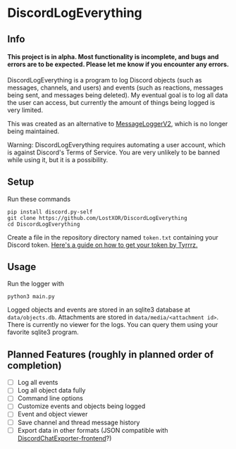 # DiscordLogEverything
## Info
#### This project is in alpha. Most functionality is incomplete, and bugs and errors are to be expected. Please let me know if you encounter any errors.
DiscordLogEverything is a program to log Discord objects (such as messages, channels, and users) and events (such as reactions, messages being sent, and messages being deleted). My eventual goal is to log all data the user can access, but currently the amount of things being logged is very limited.

This was created as an alternative to [MessageLoggerV2](https://github.com/1Lighty/BetterDiscordPlugins/tree/master/Plugins/MessageLoggerV2), which is no longer being maintained.

Warning: DiscordLogEverything requires automating a user account, which is against Discord's Terms of Service. You are very unlikely to be banned while using it, but it is a possibility.

## Setup
Run these commands
```
pip install discord.py-self
git clone https://github.com/LostXOR/DiscordLogEverything
cd DiscordLogEverything
```
Create a file in the repository directory named `token.txt` containing your Discord token. [Here's a guide on how to get your token by Tyrrrz.](https://github.com/Tyrrrz/DiscordChatExporter/blob/master/.docs/Token-and-IDs.md)
## Usage
Run the logger with
```
python3 main.py
```
Logged objects and events are stored in an sqlite3 database at `data/objects.db`. Attachments are stored in `data/media/<attachment id>`. There is currently no viewer for the logs. You can query them using your favorite sqlite3 program.
## Planned Features (roughly in planned order of completion)
- [ ] Log all events
- [ ] Log all object data fully
- [ ] Command line options
- [ ] Customize events and objects being logged
- [ ] Event and object viewer
- [ ] Save channel and thread message history
- [ ] Export data in other formats (JSON compatible with [DiscordChatExporter-frontend](https://github.com/slatinsky/DiscordChatExporter-frontend)?)
